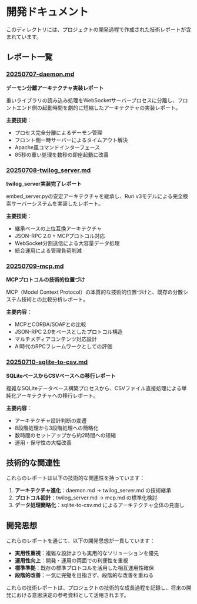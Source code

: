 # 開発ドキュメント

このディレクトリには、プロジェクトの開発過程で作成された技術レポートが含まれています。

## レポート一覧

### [20250707-daemon.md](20250707-daemon.md)
**デーモン分離アーキテクチャ実装レポート**

重いライブラリの読み込み処理をWebSocketサーバープロセスに分離し、フロントエンド側の起動時間を劇的に短縮したアーキテクチャの実装レポート。

**主要技術**：
- プロセス完全分離によるデーモン管理
- フロント側一時サーバーによるタイムアウト解決
- Apache風コマンドインターフェース
- 85秒の重い処理を数秒の即座起動に改善

### [20250708-twilog_server.md](20250708-twilog_server.md)
**twilog_server実装完了レポート**

embed_server.pyの安定アーキテクチャを継承し、Ruri v3モデルによる完全検索サーバーシステムを実装したレポート。

**主要技術**：
- 継承ベースの上位互換アーキテクチャ
- JSON-RPC 2.0 + MCPプロトコル対応
- WebSocket分割送信による大容量データ処理
- 統合運用による管理負荷削減

### [20250709-mcp.md](20250709-mcp.md)
**MCPプロトコルの技術的位置づけ**

MCP（Model Context Protocol）の本質的な技術的位置づけと、既存の分散システム技術との比較分析レポート。

**主要内容**：
- MCPとCORBA/SOAPとの比較
- JSON-RPC 2.0をベースとしたプロトコル構造
- マルチメディアコンテンツ対応設計
- AI時代のRPCフレームワークとしての評価

### [20250710-sqlite-to-csv.md](20250710-sqlite-to-csv.md)
**SQLiteベースからCSVベースへの移行レポート**

複雑なSQLiteデータベース構築プロセスから、CSVファイル直接処理による単純化アーキテクチャへの移行レポート。

**主要内容**：
- アーキテクチャ設計判断の変遷
- 8段階処理から3段階処理への簡略化
- 数時間のセットアップから約2時間への短縮
- 運用・保守性の大幅改善

## 技術的な関連性

これらのレポートは以下の技術的な関連性を持っています：

1. **アーキテクチャ進化**：daemon.md → twilog_server.md の技術継承
2. **プロトコル設計**：twilog_server.md → mcp.md の標準化検討
3. **データ処理簡略化**：sqlite-to-csv.md によるアーキテクチャ全体の見直し

## 開発思想

これらのレポートを通じて、以下の開発思想が一貫しています：

- **実用性重視**：複雑な設計よりも実用的なソリューションを優先
- **運用性向上**：開発・運用の両面での利便性を重視
- **標準準拠**：既存の標準プロトコルを活用した相互運用性確保
- **段階的改善**：一気に完璧を目指さず、段階的な改善を重ねる

これらの技術レポートは、プロジェクトの技術的な成長過程を記録し、将来の開発における意思決定の参考資料として活用されます。
